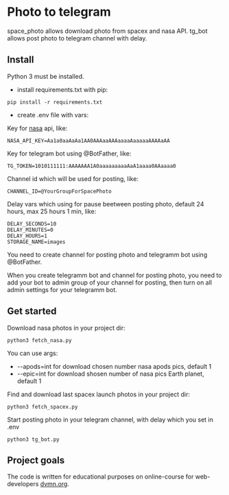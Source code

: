 # Photo to telegram

space_photo allows download photo from spacex and nasa API.
tg_bot allows post photo to telegram channel with delay.

## Install

Python 3 must be installed.

- install requirements.txt with pip:

```
pip install -r requirements.txt
```

- create .env file with vars:

Key for [nasa](https://api.nasa.gov/) api, like:
```
NASA_API_KEY=Aa1a0aaAaAa1AA0AAAaaAAAaaaaAaaaaaAAAAaAA
```

Key for telegram bot using @BotFather, like:
```
TG_TOKEN=1010111111:AAAAAAA1A0aaaaaaaaaAaA1aaaa0AAaaaa0
```

Channel id which will be used for posting, like:
```
CHANNEL_ID=@YourGroupForSpacePhoto
```

Delay vars which using for pause beetween posting photo, default 24 hours, max 25 hours 1 min, like:
```
DELAY_SECONDS=10
DELAY_MINUTES=0
DELAY_HOURS=1
STORAGE_NAME=images
```

You need to create channel for posting photo and telegramm bot using @BotFather.

When you create telegramm bot and channel for posting photo, you need to add your bot to admin group of your channel for posting, then turn on all admin settings for your telegramm bot.  

## Get started

Download nasa photos in your project dir:
```
python3 fetch_nasa.py
```
You can use args:
- --apods=int for download chosen number nasa apods pics, default 1
- --epic=int for download shosen number of nasa pics Earth planet, default 1

Find and download last spacex launch photos in your project dir:
```
python3 fetch_spacex.py
```

Start posting photo in your telegram channel, with delay which you set in .env
```
python3 tg_bot.py
```

## Project goals

The code is written for educational purposes on online-course for web-developers [dvmn.org](https://dvmn.org/).